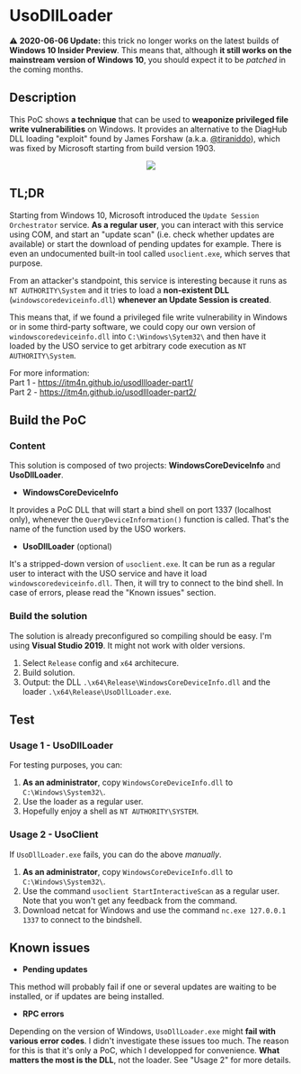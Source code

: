 # UsoDllLoader 

:warning: __2020-06-06 Update:__ this trick no longer works on the latest builds of __Windows 10 Insider Preview__. This means that, although __it still works on the mainstream version of Windows 10__, you should expect it to be _patched_ in the coming months.

## Description 

This PoC shows __a technique__ that can be used to __weaponize privileged file write vulnerabilities__ on Windows. It provides an alternative to the DiagHub DLL loading "exploit" found by James Forshaw (a.k.a. [@tiraniddo](https://twitter.com/tiraniddo)), which was fixed by Microsoft starting from build version 1903.

<p align="center">
  <img src="/screenshots/UsoDllLoader.gif">
</p>


## TL;DR

Starting from Windows 10, Microsoft introduced the `Update Session Orchestrator` service. __As a regular user__, you can interact with this service using COM, and start an "update scan" (i.e. check whether updates are available) or start the download of pending updates for example. There is even an undocumented built-in tool called `usoclient.exe`, which serves that purpose. 

From an attacker's standpoint, this service is interesting because it runs as `NT AUTHORITY\System` and it tries to load a __non-existent DLL__ (`windowscoredeviceinfo.dll`) __whenever an Update Session is created__.

This means that, if we found a privileged file write vulnerability in Windows or in some third-party software, we could copy our own version of `windowscoredeviceinfo.dll` into `C:\Windows\Sytem32\` and then have it loaded by the USO service to get arbitrary code execution as `NT AUTHORITY\System`. 

For more information:  
Part 1 - https://itm4n.github.io/usodllloader-part1/  
Part 2 - https://itm4n.github.io/usodllloader-part2/  


## Build the PoC

### Content

This solution is composed of two projects: __WindowsCoreDeviceInfo__ and __UsoDllLoader__. 

- __WindowsCoreDeviceInfo__

It provides a PoC DLL that will start a bind shell on port 1337 (localhost only), whenever the `QueryDeviceInformation()` function is called. That's the name of the function used by the USO workers.

- __UsoDllLoader__ (optional)

It's a stripped-down version of `usoclient.exe`. It can be run as a regular user to interact with the USO service and have it load `windowscoredeviceinfo.dll`. Then, it will try to connect to the bind shell. In case of errors, please read the "Known issues" section.

### Build the solution 

The solution is already preconfigured so compiling should be easy. I'm using __Visual Studio 2019__. It might not work with older versions. 

1. Select `Release` config and `x64` architecure.
2. Build solution.
3. Output: the DLL `.\x64\Release\WindowsCoreDeviceInfo.dll` and the loader `.\x64\Release\UsoDllLoader.exe`.


## Test

### Usage 1 - UsoDllLoader

For testing purposes, you can:

1. __As an administrator__, copy `WindowsCoreDeviceInfo.dll` to `C:\Windows\System32\`. 
2. Use the loader as a regular user.
3. Hopefully enjoy a shell as `NT AUTHORITY\SYSTEM`.

### Usage 2 - UsoClient

If `UsoDllLoader.exe` fails, you can do the above _manually_.

1. __As an administrator__, copy `WindowsCoreDeviceInfo.dll` to `C:\Windows\System32\`. 
2. Use the command `usoclient StartInteractiveScan` as a regular user. Note that you won't get any feedback from the command.
3. Download netcat for Windows and use the command `nc.exe 127.0.0.1 1337` to connect to the bindshell.


## Known issues

- __Pending updates__

This method will probably fail if one or several updates are waiting to be installed, or if updates are being installed. 

- __RPC errors__

Depending on the version of Windows, `UsoDllLoader.exe` might __fail with various error codes__. I didn't investigate these issues too much. The reason for this is that it's only a PoC, which I developped for convenience. __What matters the most is the DLL__, not the loader. See "Usage 2" for more details. 
